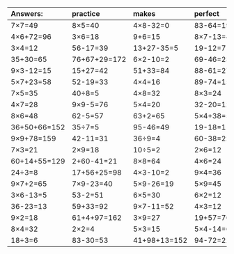 | Answers: | practice | makes | perfect | ! |
| :--- | :--- | :--- | :--- | :--- |
| 7×7=49 | 8×5=40 | 4×8-32=0 | 83-64=19 | 7×8=56 | 
| 4×6+72=96 | 3×6=18 | 9+6=15 | 8×7-13=43 | 64+26=90 | 
| 3×4=12 | 56-17=39 | 13+27-35=5 | 19-12=7 | 8×9=72 | 
| 35+30=65 | 76+67+29=172 | 6×2-10=2 | 69-46=23 | 45-20=25 | 
| 9×3-12=15 | 15+27=42 | 51+33=84 | 88-61=27 | 77+84-12=149 | 
| 5×7+23=58 | 52-19=33 | 4×4=16 | 89-74=15 | 1+69=70 | 
| 7×5=35 | 40÷8=5 | 4×8=32 | 8×3=24 | 79+77+47=203 | 
| 4×7=28 | 9×9-5=76 | 5×4=20 | 32-20=12 | 18-7=11 | 
| 8×6=48 | 62-5=57 | 63+2=65 | 5×4+38=58 | 90-84=6 | 
| 36+50+66=152 | 35÷7=5 | 95-46=49 | 19-18=1 | 56-46=10 | 
| 9×9+78=159 | 42-11=31 | 36÷9=4 | 60-38=22 | 7×2=14 | 
| 7×3=21 | 2×9=18 | 10÷5=2 | 2×6=12 | 3×2=6 | 
| 60+14+55=129 | 2+60-41=21 | 8×8=64 | 4×6=24 | 4×5=20 | 
| 24÷3=8 | 17+56+25=98 | 4×3-10=2 | 9×4=36 | 74-45=29 | 
| 9×7+2=65 | 7×9-23=40 | 5×9-26=19 | 5×9=45 | 89+74+24=187 | 
| 3×6-13=5 | 53-2=51 | 6×5=30 | 6×2=12 | 9×9=81 | 
| 36-23=13 | 59+33=92 | 9×7-11=52 | 4×3=12 | 7×9=63 | 
| 9×2=18 | 61+4+97=162 | 3×9=27 | 19+57=76 | 45+31+66=142 | 
| 8×4=32 | 2×2=4 | 5×3=15 | 5×4-14=6 | 19+67=86 | 
| 18÷3=6 | 83-30=53 | 41+98+13=152 | 94-72=22 | 9×2-9=9 | 
